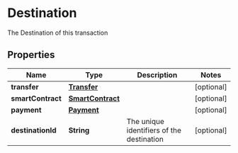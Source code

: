 

# Destination

The Destination of this transaction

## Properties

Name | Type | Description | Notes
------------ | ------------- | ------------- | -------------
**transfer** | [**Transfer**](Transfer.md) |  |  [optional]
**smartContract** | [**SmartContract**](SmartContract.md) |  |  [optional]
**payment** | [**Payment**](Payment.md) |  |  [optional]
**destinationId** | **String** | The unique identifiers of the destination |  [optional]



